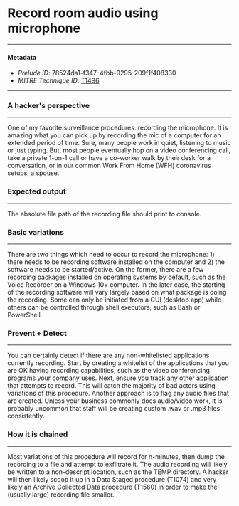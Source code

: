 
# Record room audio using microphone

---

#### Metadata

- *Prelude ID*: 78524da1-f347-4fbb-9295-209f1f408330
- *MITRE Technique ID*: [T1496](https://attack.mitre.org/techniques/T1496/)

---

### A hacker's perspective

---

One of my favorite surveillance procedures: recording the microphone. It is amazing what you can pick up by recording the mic of a computer for an extended period of time. Sure, many people work in quiet, listening to music or just typing. But, most people eventually hop on a video conferencing call, take a private 1-on-1 call or have a co-worker walk by their desk for a conversation, or in our common Work From Home (WFH) coronavirus setups, a spouse. 

### Expected output

---

The absolute file path of the recording file should print to console. 

### Basic variations

---

There are two things which need to occur to record the microphone: 1) there needs to be recording software installed on the computer and 2) the software needs to be started/active. On the former, there are a few recording packages installed on operating systems by default, such as the Voice Recorder on a Windows 10+ computer. In the later case, the starting of the recording software will vary largely based on what package is doing the recording. Some can only be initiated from a GUI (desktop app) while others can be controlled through shell executors, such as Bash or PowerShell. 

### Prevent + Detect

---

You can certainly detect if there are any non-whitelisted applications currently recording. Start by creating a whitelist of the applications that you are OK having recording capabilities, such as the video conferencing programs your company uses. Next, ensure you track any other application that attempts to record. This will catch the majority of bad actors using variations of this procedure. Another approach is to flag any audio files that are created. Unless your business commonly does audio/video work, it is probably uncommon that staff will be creating custom .wav or .mp3 files consistently. 

### How it is chained

---

Most variations of this procedure will record for n-minutes, then dump the recording to a file and attempt to exfiltrate it. The audio recording will likely be written to a non-descript location, such as the TEMP directory. A hacker will then likely scoop it up in a Data Staged procedure (T1074) and very likely an Archive Collected Data procedure (T1560) in order to make the (usually large) recording file smaller. 
